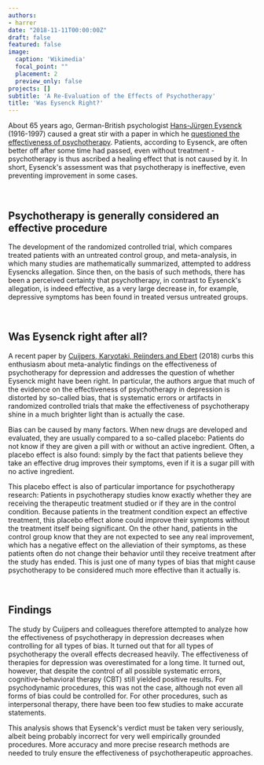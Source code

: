 ```yaml
---
authors:
- harrer
date: "2018-11-11T00:00:00Z"
draft: false
featured: false
image:
  caption: 'Wikimedia'
  focal_point: ""
  placement: 2
  preview_only: false
projects: []
subtitle: 'A Re-Evaluation of the Effects of Psychotherapy'
title: 'Was Eysenck Right?'
---
```


About 65 years ago, German-British psychologist [Hans-Jürgen Eysenck](https://en.wikipedia.org/wiki/Hans_Eysenck) (1916-1997) caused a great stir with a paper in which he [questioned the effectiveness of psychotherapy](http://psycnet.apa.org/record/1953-05921-001). Patients, according to Eysenck, are often better off after some time had passed, even without treatment -psychotherapy is thus ascribed a healing effect that is not caused by it. In short, Eysenck's assessment was that psychotherapy is ineffective, even preventing improvement in some cases.

&nbsp;

## Psychotherapy is generally considered an effective procedure

The development of the randomized controlled trial, which compares treated patients with an untreated control group, and meta-analysis, in which many studies are mathematically summarized, attempted to address Eysencks allegation. Since then, on the basis of such methods, there has been a perceived certainty that psychotherapy, in contrast to Eysenck's allegation, is indeed effective, as a very large decrease in, for example, depressive symptoms has been found in treated versus untreated groups.

&nbsp;

## Was Eysenck right after all?

A recent paper by [Cuijpers, Karyotaki, Reijnders and Ebert](https://www.cambridge.org/core/journals/epidemiology-and-psychiatric-sciences/article/was-eysenck-right-after-all-a-reassessment-of-the-effects-of-psychotherapy-for-adult-depression/AD6D7EDCBA894C295E67503570BF8957) (2018) curbs this enthusiasm about meta-analytic findings on the effectiveness of psychotherapy for depression and addresses the question of whether Eysenck might have been right. In particular, the authors argue that much of the evidence on the effectiveness of psychotherapy in depression is distorted by so-called bias, that is systematic errors or artifacts in randomized controlled trials that make the effectiveness of psychotherapy shine in a much brighter light than is actually the case.

Bias can be caused by many factors. When new drugs are developed and evaluated, they are usually compared to a so-called placebo: Patients do not know if they are given a pill with or without an active ingredient. Often, a placebo effect is also found: simply by the fact that patients believe they take an effective drug improves their symptoms, even if it is a sugar pill with no active ingredient.

This placebo effect is also of particular importance for psychotherapy research: Patients in psychotherapy studies know exactly whether they are receiving the therapeutic treatment  studied or if they are in the control condition. Because patients in the treatment condition expect an effective treatment, this placebo effect alone could improve their symptoms without the treatment itself being significant. On the other hand, patients in the control group know that they are not expected to see any real improvement, which has a negative effect on the alleviation of their symptoms, as these patients often do not change their behavior until they receive treatment after the study has ended. This is just one of many types of bias that might cause psychotherapy to be considered much more effective than it actually is.

&nbsp;

## Findings

The study by Cuijpers and colleagues therefore attempted to analyze how the effectiveness of psychotherapy in depression decreases when controlling for all types of bias. It turned out that for all types of psychotherapy the overall effects decreased heavily. The effectiveness of therapies for depression was overestimated for a long time. It turned out, however, that despite the control of all possible systematic errors, cognitive-behavioral therapy (CBT) still yielded positive results. For psychodynamic procedures, this was not the case, although not even all forms of bias could be controlled for. For other procedures, such as interpersonal therapy, there have been too few studies to make accurate statements.


This analysis shows that Eysenck's verdict must be taken very seriously, albeit being probably incorrect for very well empirically grounded procedures. More accuracy and more precise research methods are needed to truly ensure the effectiveness of psychotherapeutic approaches.
